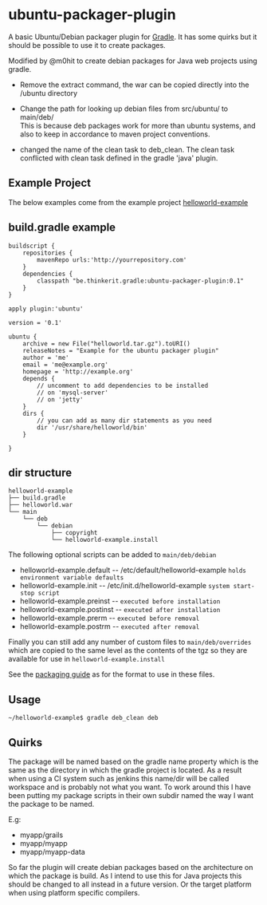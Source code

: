 ubuntu-packager-plugin
======================

A basic Ubuntu/Debian packager plugin for [Gradle](http://gradle.org).
It has some quirks but it should be possible to use it to create packages.

Modified by @m0hit to create debian packages for Java web projects using gradle. 

 - Remove the extract command, the war can be copied directly into the <build home>/ubuntu directory   
 - Change the path for looking up debian files from src/ubuntu/ to main/deb/   
   This is because deb packages work for more than ubuntu systems, and also to keep in accordance to 
   maven project conventions.

 - changed the name of the clean task to deb\_clean. 
   The clean task conflicted with clean task defined in the gradle 'java' plugin.

Example Project
---------------

The below examples come from the example project [helloworld-example](https://github.com/sgo/helloworld-example)

build.gradle example
--------------------

    buildscript {
        repositories {
            mavenRepo urls:'http://yourrepository.com'
        }
        dependencies {
            classpath "be.thinkerit.gradle:ubuntu-packager-plugin:0.1"
        }
    }
        
    apply plugin:'ubuntu'
    
    version = '0.1'
    
    ubuntu {
        archive = new File("helloworld.tar.gz").toURI()
        releaseNotes = "Example for the ubuntu packager plugin"
        author = 'me'
        email = 'me@example.org'
        homepage = 'http://example.org'
        depends {
            // uncomment to add dependencies to be installed
            // on 'mysql-server'
            // on 'jetty'
        }
        dirs {
            // you can add as many dir statements as you need
            dir '/usr/share/helloworld/bin'
        }
    
    }

dir structure
-------------

    helloworld-example
    ├── build.gradle
    ├── helloworld.war
    └── main  
        └── deb 
            └── debian
                ├── copyright
                └── helloworld-example.install

The following optional scripts can be added to `main/deb/debian`

* helloworld-example.default -- /etc/default/helloworld-example `holds environment variable defaults`
* helloworld-example.init -- /etc/init.d/helloworld-example `system start-stop script`
* helloworld-example.preinst -- `executed before installation`
* helloworld-example.postinst -- `executed after installation`
* helloworld-example.prerm -- `executed before removal`
* helloworld-example.postrm -- `executed after removal`

Finally you can still add any number of custom files to `main/deb/overrides` which are copied to the same level as the contents of the tgz so they are available for use in `helloworld-example.install`

See the [packaging guide](https://wiki.ubuntu.com/PackagingGuide/HandsOn) as for the format to use in these files.

Usage
-----

    ~/helloworld-example$ gradle deb_clean deb

Quirks
------

The package will be named based on the gradle name property which is the same as the directory in which the gradle project is located. As a result when using a CI system such as jenkins this name/dir will be called workspace and is probably not what you want. To work around this I have been putting my package scripts in their own subdir named the way I want the package to be named.

E.g:

* myapp/grails
* myapp/myapp
* myapp/myapp-data

So far the plugin will create debian packages based on the architecture on which the package is build. As I intend to use this for Java projects this should be changed to all instead in a future version. Or the target platform when using platform specific compilers.

